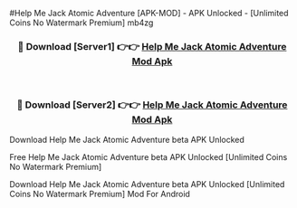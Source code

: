 #Help Me Jack Atomic Adventure [APK-MOD] - APK Unlocked - [Unlimited Coins No Watermark Premium] mb4zg



<div align="center">

<h3>🔴 Download [Server1] 👉👉 <a href="https://momento.my/?title=Help_Me_Jack_Atomic_Adventure">Help Me Jack Atomic Adventure Mod Apk</a></h3><br>

<h3>🔴 Download [Server2] 👉👉 <a href="https://momento.my/?title=Help_Me_Jack_Atomic_Adventure">Help Me Jack Atomic Adventure Mod Apk</a></h3>
</div>



Download Help Me Jack Atomic Adventure beta APK Unlocked

Free Help Me Jack Atomic Adventure beta APK Unlocked [Unlimited Coins No Watermark Premium]

Download Help Me Jack Atomic Adventure beta APK Unlocked [Unlimited Coins No Watermark Premium] Mod For Android
